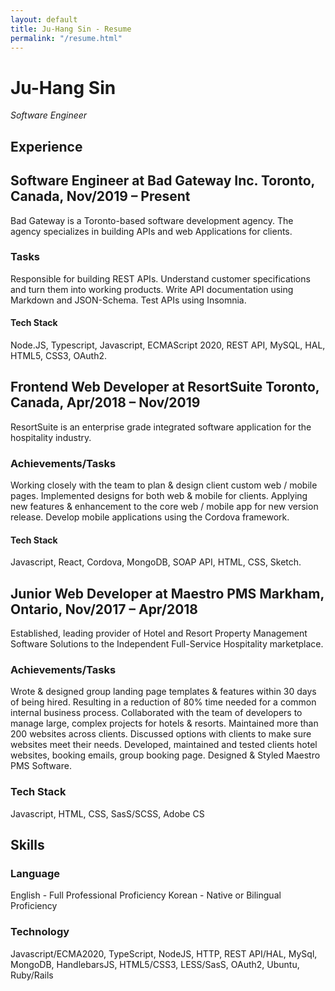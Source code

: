 ```yaml
---
layout: default
title: Ju-Hang Sin - Resume
permalink: "/resume.html"
---
```



Ju-Hang Sin
===========

_Software Engineer_


Experience
----------

## Software Engineer at Bad Gateway Inc. Toronto, Canada, Nov/2019 – Present
Bad Gateway is a Toronto-based software development agency. The agency specializes in building APIs and web Applications for clients.

### Tasks
Responsible for building REST APIs.
Understand customer specifications and turn them into working products.
Write API documentation using Markdown and JSON-Schema.
Test APIs using Insomnia.

#### Tech Stack
Node.JS, Typescript, Javascript, ECMAScript 2020, REST API, MySQL, HAL, HTML5, CSS3, OAuth2.


## Frontend Web Developer at ResortSuite Toronto, Canada, Apr/2018 – Nov/2019
ResortSuite is an enterprise grade integrated software application for the hospitality industry.

### Achievements/Tasks
Working closely with the team to plan & design client custom web / mobile pages.
Implemented designs for both web & mobile for clients.
Applying new features & enhancement to the core web / mobile app for new version release.
Develop mobile applications using the Cordova framework.

#### Tech Stack
Javascript, React, Cordova, MongoDB, SOAP API, HTML, CSS, Sketch.


## Junior Web Developer at Maestro PMS Markham, Ontario, Nov/2017 – Apr/2018
Established, leading provider of Hotel and Resort Property Management Software Solutions to the Independent Full-Service Hospitality marketplace.

### Achievements/Tasks
Wrote & designed group landing page templates & features within 30 days of being hired. Resulting in a reduction of 80% time needed for a common internal business process.
Collaborated with the team of developers to manage large, complex projects for hotels & resorts.
Maintained more than 200 websites across clients. Discussed options with clients to make sure websites meet their needs.
Developed, maintained and tested clients hotel websites, booking emails, group booking page.
Designed & Styled Maestro PMS Software.

### Tech Stack
Javascript, HTML, CSS, SasS/SCSS, Adobe CS


Skills
------

### Language
English - Full Professional Proficiency
Korean - Native or Bilingual Proficiency


### Technology
Javascript/ECMA2020, TypeScript, NodeJS, HTTP, REST API/HAL, MySql, MongoDB, HandlebarsJS, HTML5/CSS3, LESS/SasS, OAuth2, Ubuntu, Ruby/Rails
